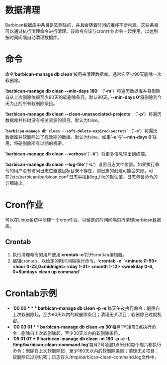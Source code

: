 # 数据清理
Barbican数据库中条目是软删除的，并且会随着时间的推移不断构建。这些条目可以通过执行清理命令进行清理。该命令应该与cron作业命令一起使用，以达到按时间间隔自动清理数据库。  

# 命令  
命令’**barbican-manage db clean**‘被用来清理数据库。通常它至少90天删除一次软删除。  

’**barbican-manage db clean --min-days 180**‘ （’**-m**‘）将遍历数据库并将删除自从上次删除依赖至少90天的软删除条目。默认90天。’**--min-days 0**‘将删除到今天为止的所有软删除条目。  

’**barbican-manage db clean --clean-unassociated-projects**‘ （’**-p**‘）将遍历数据库并杉树没有相关资源的项目。默认为false。  

’**`barbican-manage db clean --soft-delete-expired-secrets`**‘ （’**-e**‘）将遍历数据库并软删除过了有效期的数据。默认为false。如果’**-e**‘与’**--min-days 0**‘联用，将硬删除所有过期的机密。  

’**barbican-manage db clean --verbose**‘（’**-V**‘）将更多信息输出到终端。  

’**barbican-manage db clean --log-file**‘（’**-L**‘）设置日志文件位置。如果执行命令的用户没有访问日志位置或目标目录不存在，则日志的创建可能会失败。可在’/etc/barbican/barbican.conf‘日志中找到log_file的默认值。日志包含命令的详细输出。  

# Cron作业  
可以在Linux系统中创建一个cron作业，以给定的时间间隔自行清理barbican数据库。  

## Crontab  
1. 执行清理命令的用户使用‘**crontab -e**’打开crontab编辑器。  
2. 编辑crontab，以给定的时间间隔执行命令。‘**crontab -e**’ '**\<minute 0-59> \<hour 0-23,0=midnight> \<day 1-31> \<month 1-12> \<weekday 0-6, 0=Sunday> clean up command**'  

# Crontab示例  
* ‘**00 00 * * * barbican-manage db clean  -p -e**’每天午夜执行命令：删除自上次软删除起，至少90天以内的软删除条目；清理无关项目；软删除已过期机密。  
* ‘**00 03 01 * * barbican-manage db clean -m 30**’每月1号凌晨3点执行命令：删除自上次软删除起，至少30天以内的软删除条目。  
* ‘**05 01 07 * 6 barbican-manage db clean -m 180 -p -e -L /tmp/barbican-clean-command.log**’每月7号凌晨1点5分和每个周六都执行命令：删除自上次软删除起，至少180天以内的软删除条目；清理无关项目；软删除已过期机密；日志存入/tmp/barbican-clean-command.log文件中。  